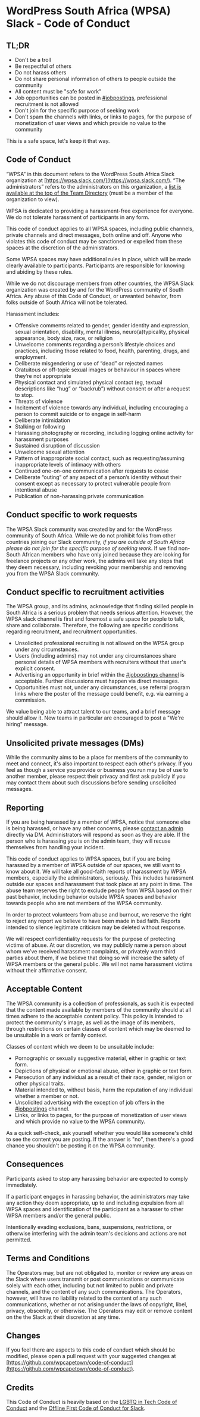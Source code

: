 # WordPress South Africa (WPSA) Slack - Code of Conduct

## TL;DR

* Don't be a troll
* Be respectful of others
* Do not harass others
* Do not share personal information of others to people outside the community
* All content must be "safe for work"
* Job opportunities can be posted in [#jobpostings](https://wpsa.slack.com/messages/jobpostings/), professional recruitment is not allowed
* Don't join for the specific purpose of seeking work
* Don't spam the channels with links, or links to pages, for the purpose of monetization of user views and which provide no value to the community

This is a safe space, let's keep it that way.

## Code of Conduct

“WPSA” in this document refers to the WordPress South Africa Slack organization at [https://wpsa.slack.com/](https://wpsa.slack.com/). “The administrators” refers to the administrators on this organization, a [list is available at the top of the Team Directory](https://wpsa.slack.com/team) (must be a member of the organization to view).

WPSA is dedicated to providing a harassment-free experience for everyone. We do not tolerate harassment of participants in any form.

This code of conduct applies to all WPSA spaces, including public channels, private channels and direct messages, both online and off. Anyone who violates this code of conduct may be sanctioned or expelled from these spaces at the discretion of the administrators.

Some WPSA spaces may have additional rules in place, which will be made clearly available to participants. Participants are responsible for knowing and abiding by these rules.

While we do not discourage members from other countries, the WPSA Slack organization was created by and for the WordPress community of South Africa. Any abuse of this Code of Conduct, or unwanted behavior, from folks outside of South Africa will not be tolerated.

Harassment includes:

* Offensive comments related to gender, gender identity and expression, sexual orientation, disability, mental illness, neuro(a)typicality, physical appearance, body size, race, or religion
* Unwelcome comments regarding a person’s lifestyle choices and practices, including those related to food, health, parenting, drugs, and employment.
* Deliberate misgendering or use of “dead” or rejected names
* Gratuitous or off-topic sexual images or behaviour in spaces where they’re not appropriate
* Physical contact and simulated physical contact (eg, textual descriptions like “hug” or “backrub”) without consent or after a request to stop.
* Threats of violence
* Incitement of violence towards any individual, including encouraging a person to commit suicide or to engage in self-harm
* Deliberate intimidation
* Stalking or following
* Harassing photography or recording, including logging online activity for harassment purposes
* Sustained disruption of discussion
* Unwelcome sexual attention
* Pattern of inappropriate social contact, such as requesting/assuming inappropriate levels of intimacy with others
* Continued one-on-one communication after requests to cease
* Deliberate “outing” of any aspect of a person’s identity without their consent except as necessary to protect vulnerable people from intentional abuse
* Publication of non-harassing private communication

## Conduct specific to work requests

The WPSA Slack community was created by and for the WordPress community of South Africa. While we do not prohibit folks from other countries joining our Slack community, *if you are outside of South Africa please do not join for the specific purpose of seeking work*. If we find non-South African members who have only joined because they are looking for freelance projects or any other work, the admins will take any steps that they deem necessary, including revoking your membership and removing you from the WPSA Slack community.

## Conduct specific to recruitment activities

The WPSA group, and its admins, acknowledge that finding skilled people in South Africa is a serious problem that needs serious attention. However, the WPSA slack channel is first and foremost a safe space for people to talk, share and collaborate. Therefore, the following are specific conditions regarding recruitment, and recruitment opportunities.

* Unsolicited professional recruiting is not allowed on the WPSA group under any circumstances.
* Users (including admins) may not under any circumstances share personal details of WPSA members with recruiters without that user's explicit consent.
* Advertising an opportunity in brief within the [#jobpostings channel](https://wpsa.slack.com/messages/jobpostings/) is acceptable. Further discussions must happen via direct messages.
* Opportunities must not, under any circumstances, use referral program links where the poster of the message could benefit, e.g. via earning a commission.

We value being able to attract talent to our teams, and a brief message should allow it. New teams in particular are encouraged to post a "We're hiring" message.

## Unsolicited private messages (DMs)

While the community aims to be a place for members of the community to meet and connect, it's also important to respect each other's privacy. If you feel as though a service you provide or business you run may be of use to another member, please respect their privacy and first ask publicly if you may contact them about such discussions before sending unsolicited messages.

## Reporting

If you are being harassed by a member of WPSA, notice that someone else is being harassed, or have any other concerns, please [contact an admin](https://wpsa.slack.com/team) directly via DM. Administrators will respond as soon as they are able. If the person who is harassing you is on the admin team, they will recuse themselves from handling your incident.

This code of conduct applies to WPSA spaces, but if you are being harassed by a member of WPSA outside of our spaces, we still want to know about it. We will take all good-faith reports of harassment by WPSA members, especially the administrators, seriously. This includes harassment outside our spaces and harassment that took place at any point in time. The abuse team reserves the right to exclude people from WPSA based on their past behavior, including behavior outside WPSA spaces and behavior towards people who are not members of the WPSA community.

In order to protect volunteers from abuse and burnout, we reserve the right to reject any report we believe to have been made in bad faith. Reports intended to silence legitimate criticism may be deleted without response.

We will respect confidentiality requests for the purpose of protecting victims of abuse. At our discretion, we may publicly name a person about whom we’ve received harassment complaints, or privately warn third parties about them, if we believe that doing so will increase the safety of WPSA members or the general public. We will not name harassment victims without their affirmative consent.

## Acceptable Content
The WPSA community is a collection of professionals, as such it is expected that the content made available by members of the community should at all times adhere to the acceptable content policy. This policy is intended to protect the community's image, as well as the image of its members, through restrictions on certain classes of content which may be deemed to be unsuitable in a work or family context.

Classes of content which we deem to be unsuitable include:

 - Pornographic or sexually suggestive material, either in graphic or text form.
 - Depictions of physical or emotional abuse, either in graphic or text form.
 - Persecution of any individual as a result of their race, gender, religion or other physical traits.
 - Material intended to, without basis, harm the reputation of any individual whether a member or not.
 - Unsolicited advertising with the exception of job offers in the [#jobpostings](https://wpsa.slack.com/messages/jobpostings/) channel.
 - Links, or links to pages, for the purpose of monetization of user views and which provide no value to the WPSA community.

As a quick self-check, ask yourself whether you would like someone's child to see the content you are posting. If the answer is "no", then there's a good chance you shouldn't be posting it on the WPSA community.

## Consequences

Participants asked to stop any harassing behavior are expected to comply immediately.

If a participant engages in harassing behavior, the administrators may take any action they deem appropriate, up to and including expulsion from all WPSA spaces and identification of the participant as a harasser to other WPSA members and/or the general public.

Intentionally evading exclusions, bans, suspensions, restrictions, or otherwise interfering with the admin team's decisions and actions are not permitted.

## Terms and Conditions
The Operators may, but are not obligated to, monitor or review any areas on the Slack where users transmit or post communications or communicate solely with each other, including but not limited to public and private channels, and the content of any such communications. The Operators, however, will have no liability related to the content of any such communications, whether or not arising under the laws of copyright, libel, privacy, obscenity, or otherwise. The Operators may edit or remove content on the the Slack at their discretion at any time.

## Changes
If you feel there are aspects to this code of conduct which should be modified, please open a pull request with your suggested changes at [https://github.com/wpcapetown/code-of-conduct](https://github.com/wpcapetown/code-of-conduct).

## Credits

This Code of Conduct is heavily based on the [LGBTQ in Tech Code of Conduct](http://lgbtq.technology/coc.html) and the [Offline First Code of Conduct for Slack](http://offlinefirst.org/code-of-conduct/).
